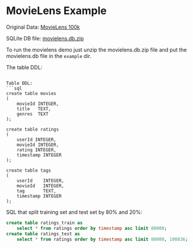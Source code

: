 # MovieLens Example

Original Data: [MovieLens 100k](https://files.grouplens.org/datasets/movielens/ml-latest-small.zip)

SQLite DB file:
[movielens.db.zip](https://github.com/auxten/edgeRec/files/9176009/movielens.db.zip)

To run the movielens demo just unzip the movielens.db.zip file and put the movielens.db file in the `example` dir.


The table DDL:
```

Table DDL:
```sql
create table movies
(
    movieId INTEGER,
    title   TEXT,
    genres  TEXT
);

create table ratings
(
    userId INTEGER,
    movieId INTEGER,
    rating INTEGER,
    timestamp INTEGER
);

create table tags
(
    userId    INTEGER,
    movieId   INTEGER,
    tag       TEXT,
    timestamp INTEGER
);
```

SQL that split training set and test set by 80% and 20%:
```sql
create table ratings_train as 
    select * from ratings order by timestamp asc limit 80000;
create table ratings_test as 
    select * from ratings order by timestamp asc limit 80000, 100836;
```
